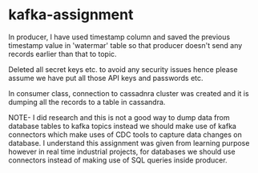 # kafka-assignment

In producer, I have used timestamp column and saved the previous timestamp value in 'watermar' table so that producer doesn't send any records earlier than that to topic. 

Deleted all secret keys etc. to avoid any security issues hence please assume we have put all those API keys and passwords etc.

In consumer class, connection to cassadnra cluster was created and it is dumping all the records to a table in cassandra.

NOTE- I did research and this is not a good way to dump data from database tables to kafka topics instead we should make use of kafka connectors which make uses of CDC tools to capture data changes on database. I understand this assignment was given from learning purpose however in real time industrial projects, for databases we should use connectors instead of making use of SQL queries inside producer.
